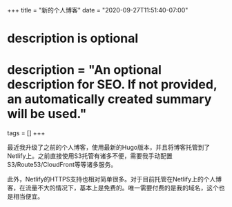 +++
title = "新的个人博客"
date = "2020-09-27T11:51:40-07:00"

#
# description is optional
#
# description = "An optional description for SEO. If not provided, an automatically created summary will be used."

tags = []
+++

最近我升级了之前的个人博客，使用最新的Hugo版本，并且将博客托管到了Netlify上。之前直接使用S3托管有诸多不便，需要我手动配置S3/Route53/CloudFront等等诸多服务。

此外，Netlify的HTTPS支持也相对简单很多。对于目前托管在Netlify上的个人博客，在流量不大的情况下，基本上是免费的。唯一需要付费的是我的域名，这个也是相当便宜。
